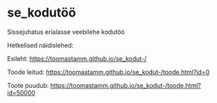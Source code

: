 # se_kodutöö
Sissejuhatus erialasse veebilehe kodutöö

Hetkelised näidislehed:

Esileht: https://toomastamm.github.io/se_kodut-/

Toode leitud: https://toomastamm.github.io/se_kodut-/toode.html?id=0

Toote puudub: https://toomastamm.github.io/se_kodut-/toode.html?id=50000
